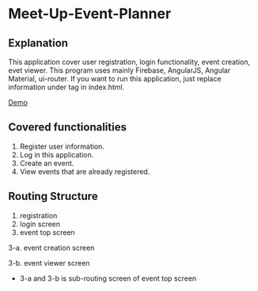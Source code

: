 # Meet-Up-Event-Planner

Explanation
------

This application cover user registration, login functionality, event creation, evet viewer.
This program uses mainly Firebase, AngularJS, Angular Material, ui-router.
If you want to run this application, just replace information under <!-- Firebase -->tag in index.html.

[Demo](https://meet-up-event-planner-e6fbc.firebaseapp.com/#/login)

Covered functionalities
------

1. Register user information.
2. Log in this application.
3. Create an event.
4. View events that are already registered.

Routing Structure
------

1. registration
2. login screen
3. event top screen

3-a. event creation screen

3-b. event viewer screen

* 3-a and 3-b is sub-routing screen of event top screen
